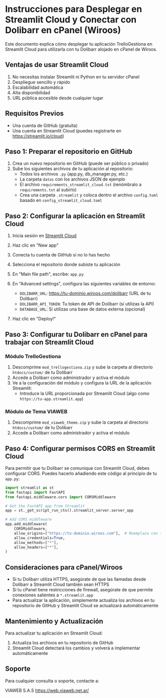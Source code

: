 # Instrucciones para Desplegar en Streamlit Cloud y Conectar con Dolibarr en cPanel (Wiroos)

Este documento explica cómo desplegar tu aplicación TrelloGestiona en Streamlit Cloud para utilizarla con tu Dolibarr alojado en cPanel de Wiroos.

## Ventajas de usar Streamlit Cloud

1. No necesitas instalar Streamlit ni Python en tu servidor cPanel
2. Despliegue sencillo y rápido
3. Escalabilidad automática
4. Alta disponibilidad
5. URL pública accesible desde cualquier lugar

## Requisitos Previos

- Una cuenta de GitHub (gratuita)
- Una cuenta en Streamlit Cloud (puedes registrarte en https://streamlit.io/cloud)

## Paso 1: Preparar el repositorio en GitHub

1. Crea un nuevo repositorio en GitHub (puede ser público o privado)
2. Sube los siguientes archivos de tu aplicación al repositorio:
   - Todos los archivos `.py` (app.py, db_manager.py, etc.)
   - La carpeta `datos` con los archivos JSON de ejemplo
   - El archivo `requirements_streamlit_cloud.txt` (renómbralo a `requirements.txt` al subirlo)
   - Crea una carpeta `.streamlit` y coloca dentro el archivo `config.toml` basado en `config_streamlit_cloud.toml`

## Paso 2: Configurar la aplicación en Streamlit Cloud

1. Inicia sesión en [Streamlit Cloud](https://streamlit.io/cloud)
2. Haz clic en "New app"
3. Conecta tu cuenta de GitHub si no lo has hecho
4. Selecciona el repositorio donde subiste tu aplicación
5. En "Main file path", escribe: `app.py`
6. En "Advanced settings", configura las siguientes variables de entorno:
   - `DOLIBARR_URL`: https://tu-dominio.wiroos.com/dolibarr (URL de tu Dolibarr)
   - `DOLIBARR_API_TOKEN`: Tu token de API de Dolibarr (si utilizas la API)
   - `DATABASE_URL`: Si utilizas una base de datos externa (opcional)

7. Haz clic en "Deploy!"

## Paso 3: Configurar tu Dolibarr en cPanel para trabajar con Streamlit Cloud

### Módulo TrelloGestiona

1. Descomprime `mod_trellogestiona.zip` y sube la carpeta al directorio `htdocs/custom/` de tu Dolibarr
2. Accede a Dolibarr como administrador y activa el módulo
3. Ve a la configuración del módulo y configura la URL de la aplicación Streamlit:
   - Introduce la URL proporcionada por Streamlit Cloud (algo como `https://tu-app.streamlit.app`)

### Módulo de Tema VIAWEB

1. Descomprime `mod_viaweb_theme.zip` y sube la carpeta al directorio `htdocs/custom/` de tu Dolibarr
2. Accede a Dolibarr como administrador y activa el módulo

## Paso 4: Configurar permisos CORS en Streamlit Cloud

Para permitir que tu Dolibarr se comunique con Streamlit Cloud, debes configurar CORS. Puedes hacerlo añadiendo este código al principio de tu `app.py`:

```python
import streamlit as st
from fastapi import FastAPI
from fastapi.middleware.cors import CORSMiddleware

# Get the FastAPI app from Streamlit
app = st._get_script_run_ctx().streamlit_server.server_app

# Add CORS middleware
app.add_middleware(
    CORSMiddleware,
    allow_origins=["https://tu-dominio.wiroos.com"],  # Reemplaza con tu dominio
    allow_credentials=True,
    allow_methods=["*"],
    allow_headers=["*"],
)
```

## Consideraciones para cPanel/Wiroos

- Si tu Dolibarr utiliza HTTPS, asegúrate de que las llamadas desde Dolibarr a Streamlit Cloud también sean HTTPS
- Si tu cPanel tiene restricciones de firewall, asegúrate de que permite conexiones salientes a `*.streamlit.app`
- Para actualizar la aplicación, simplemente actualiza los archivos en tu repositorio de GitHub y Streamlit Cloud se actualizará automáticamente

## Mantenimiento y Actualización

Para actualizar tu aplicación en Streamlit Cloud:

1. Actualiza los archivos en tu repositorio de GitHub
2. Streamlit Cloud detectará los cambios y volverá a implementar automáticamente

## Soporte

Para cualquier consulta o soporte, contacte a:

VIAWEB S.A.S
https://web.viaweb.net.ar/